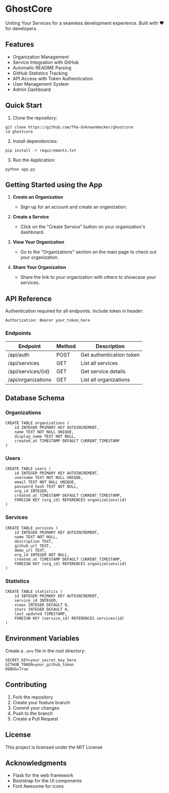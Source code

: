 # GhostCore

Uniting Your Services for a seamless development experience. Built with ❤️ for developers.

## Features

- Organization Management
- Service Integration with GitHub
- Automatic README Parsing
- GitHub Statistics Tracking
- API Access with Token Authentication
- User Management System
- Admin Dashboard

## Quick Start

1. Clone the repository:
```
git clone https://github.com/The-UnknownHacker/ghostcore
cd ghostcore
```

2. Install dependencies:
```
pip install -r requirements.txt
```

3. Run the Application:
```
python app.py
```

## Getting Started using the App

1. **Create an Organization**  
   - Sign up for an account and create an organization.

2. **Create a Service**  
   - Click on the "Create Service" button on your organization's dashboard.

3. **View Your Organization**  
   - Go to the "Organizations" section on the main page to check out your organization.

4. **Share Your Organization**  
   - Share the link to your organization with others to showcase your services.

## API Reference

Authentication required for all endpoints. Include token in header:
```
Authorization: Bearer your_token_here
```

### Endpoints

| Endpoint | Method | Description |
|----------|--------|-------------|
| /api/auth | POST | Get authentication token |
| /api/services | GET | List all services |
| /api/services/{id} | GET | Get service details |
| /api/organizations | GET | List all organizations |

## Database Schema

### Organizations
```
CREATE TABLE organizations (
    id INTEGER PRIMARY KEY AUTOINCREMENT,
    name TEXT NOT NULL UNIQUE,
    display_name TEXT NOT NULL,
    created_at TIMESTAMP DEFAULT CURRENT_TIMESTAMP
)
```

### Users
```
CREATE TABLE users (
    id INTEGER PRIMARY KEY AUTOINCREMENT,
    username TEXT NOT NULL UNIQUE,
    email TEXT NOT NULL UNIQUE,
    password_hash TEXT NOT NULL,
    org_id INTEGER,
    created_at TIMESTAMP DEFAULT CURRENT_TIMESTAMP,
    FOREIGN KEY (org_id) REFERENCES organizations(id)
)
```

### Services
```
CREATE TABLE services (
    id INTEGER PRIMARY KEY AUTOINCREMENT,
    name TEXT NOT NULL,
    description TEXT,
    github_url TEXT,
    demo_url TEXT,
    org_id INTEGER NOT NULL,
    created_at TIMESTAMP DEFAULT CURRENT_TIMESTAMP,
    FOREIGN KEY (org_id) REFERENCES organizations(id)
)
```

### Statistics
```
CREATE TABLE statistics (
    id INTEGER PRIMARY KEY AUTOINCREMENT,
    service_id INTEGER,
    views INTEGER DEFAULT 0,
    stars INTEGER DEFAULT 0,
    last_updated TIMESTAMP,
    FOREIGN KEY (service_id) REFERENCES services(id)
)
```

## Environment Variables

Create a `.env` file in the root directory:

```
SECRET_KEY=your_secret_key_here
GITHUB_TOKEN=your_github_token
DEBUG=True
```

## Contributing

1. Fork the repository
2. Create your feature branch
3. Commit your changes
4. Push to the branch
5. Create a Pull Request

## License

This project is licensed under the MIT License 

## Acknowledgments

- Flask for the web framework
- Bootstrap for the UI components
- Font Awesome for icons
